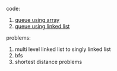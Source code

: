 code:
1. [queue using array](solutions/queue_array_impl.md)
2. [queue using linked list](solutions/queue_list_impl.md)

problems:
1. multi level linked list to singly linked list
2. bfs
3. shortest distance problems

